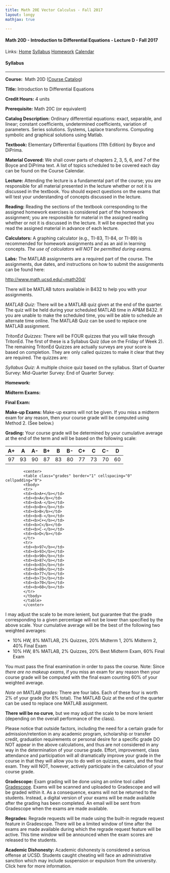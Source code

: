 ```yaml
---
title: Math 20E Vector Calculus - Fall 2017  
layout: longy
mathjax: true  

---
```

#### Math 20D - Introduction to Differential Equations - Lecture D - Fall 2017  
  Links: [Home][math20dHome]    [Syllabus][math20dSyl]    [Homework][math20dHW]    [Calendar][math20dCal]
    
   [math20dHome]:http://thanghuynh.org/teaching/math20d_f17.html
   [math20dSyl]:http://thanghuynh.org/teaching/math20d_f17_syllabus.html  
   [math20dHW]:http://thanghuynh.org/teaching/math20d_f17_hw.html  
   [math20dCal]:http://thanghuynh.org/teaching/math20d_f17_cal.html  


#### Syllabus
---

**Course:**  Math 20D  ([Course Catalog][courseCat])  

[courseCat]:http://www.ucsd.edu/catalog/courses/MATH.html#math20d

**Title:** Introduction to Differential Equations

**Credit Hours:** 4 units

**Prerequisite:** Math 20C (or equivalent)

**Catalog Description:** Ordinary differential equations: exact, separable, and linear; constant coefficients, undetermined coefficients, variation of parameters. Series solutions. Systems, Laplace transforms. Computing symbolic and graphical solutions using Matlab.

**Textbook:** Elementary Differential Equations (11th Edition) by Boyce and DiPrima.   

**Material Covered:**  We shall cover parts of chapters 2, 3, 5, 6, and 7 of the Boyce and DiPrima text. A list of topics scheduled to be covered each day can be found on the  Course Calendar.  

**Lecture:** Attending the lecture is a fundamental part of the course; you are responsible for all material presented in the lecture whether or not it is discussed in the textbook. You should expect questions on the exams that will test your understanding of concepts discussed in the lecture.

**Reading:** Reading the sections of the textbook corresponding to the assigned homework exercises is considered part of the homework assignment; you are responsible for material in the assigned reading whether or not it is discussed in the lecture. It will be expected that you read the assigned material in advance of each lecture.  

**Calculators:** A graphing calculator (e.g., TI-83, TI-84, or TI-89) is recommended for homework assignments and as an aid in learning concepts. *The use of calculators will NOT be permitted during exams.*  

**Labs:**   The MATLAB assignments are a required part of the course. The assignments, due dates, and instructions on how to submit the assignments can be found here:

<http://www.math.ucsd.edu/~math20d/>

There will be MATLAB tutors available in B432 to help you with your assignments.  

*MATLAB Quiz:*   There will be a MATLAB quiz given at the end of the quarter. The quiz will be held during your scheduled MATLAB time in AP&M B432. If you are unable to make the scheduled time, you will be able to schedule an alternate time online. The MATLAB Quiz can be used to replace one MATLAB assignment.

*TritonEd Quizzes:*  There will be FOUR quizzes that you will take through TritonEd. The first of these is a Syllabus Quiz (due on the Friday of Week 2). The remaining TritonEd Quizzes are actually surveys are your score is based on completion. They are only called quizzes to make it clear that they are required. The quizzes are:

*Syllabus Quiz:* A multiple choice quiz based on the syllabus.
Start of Quarter Survey:
Mid-Quarter Survey:
End of Quarter Survey:

**Homework:** 
  


**Midterm Exams:** 

**Final Exam:** 

**Make-up Exams:**  Make-up exams will not be given. If you miss a midterm exam for any reason, then your course grade will be computed using Method 2. (See below.)

**Grading:** Your course grade will be determined by your cumulative average at the end of the term and will be based on the following scale:  

|A+   | A   |A-   |B+	  |B	|B-   |C+   |C	  |C-	|D    |  
|:---:|:---:|:---:|:---:|:---:|:---:|:---:|:---:|:---:|:---:|  
|97   |93   |90   |87   |83	|80   |77   |73   |70	|60   |  
			<center>        
			<table class="grades" border="1" cellspacing="0" cellpadding="0">
			<tbody>
			<tr>
			<td><b>A+</b></td>
			<td><b>A</b></td>
			<td><b>A-</b></td>
			<td><b>B+</b></td>
			<td><b>B</b></td>
			<td><b>B-</b></td>
			<td><b>C+</b></td>
			<td><b>C</b></td>
			<td><b>C-</b></td>
			<td><b>D</b></td>
			</tr>
			<tr>
			<td><b>97</b></td>
			<td><b>93</b></td>
			<td><b>90</b></td>
			<td><b>87</b></td>
			<td><b>83</b></td>
			<td><b>80</b></td>
			<td><b>77</b></td>
			<td><b>73</b></td>
			<td><b>70</b></td>
			<td><b>60</b></td>
			</tr>
			</tbody>
			</table>
			</center>



I may adjust the scale to be more lenient, but guarantee that the grade corresponding to a given percentage will not be lower than specified by the above scale. Your cumulative average will be the best of the following two weighted averages:  

* 10% HW,   8% MATLAB,   2% Quizzes,   20% Midterm 1,   20% Midterm 2,   40% Final Exam
* 10% HW,   8% MATLAB,   2% Quizzes,   20% Best Midterm Exam,   60% Final Exam  

You must pass the final examination in order to pass the course. Note: Since *there are no makeup exams*, if you miss an exam for any reason then your course grade will be computed with the final exam counting 60% of your weighted average.  

*Note on MATLAB grades:*  There are four labs. Each of these four is worth 2% of your grade (for 8% total). The MATLAB Quiz at the end of the quarter can be used to replace one MATLAB assignment. 

**There will be no curve**, but we may adjust the scale to be more lenient (depending on the overall performance of the class). 

Please notice that outside factors, including the need for a certain grade for admission/retention in any academic program, scholarship or transfer credit, graduation requirements or personal desire for a specific grade DO NOT appear in the above calculations, and thus are not considered in any way in the determination of your course grade. Effort, improvement, class attendance and participation will all dramatically improve your grade in the course in that they will allow you to do well on quizzes, exams, and the final exam. They will NOT, however, actively participate in the calculation of your course grade. 


**Gradescope:** Exam grading will be done using an online tool called [Gradescope][GS]. Exams will be scanned and uploaded to Gradescope and will be graded within it. As a consequence, exams will not be returned to the students. Instead, a digital version of your exams will be made available after the grading has been completed. An email will be sent from Gradescope when the exams are made available.  

[GS]:https://gradescope.com/  

**Regrades:** Regrade requests will be made using the built-in regrade request feature in Gradescope. There will be a limited window of time after the exams are made available during which the regrade request feature will be active. This time window will be announced when the exam scores are released to the students.

**Academic Dishonesty:** Academic dishonesty is considered a serious offense at UCSD. Students caught cheating will face an administrative sanction which may include suspension or expulsion from the university. Click here for more information.
